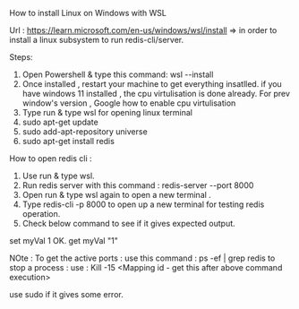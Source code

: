 How to install Linux on Windows with WSL

Url : https://learn.microsoft.com/en-us/windows/wsl/install  => in order to  install a linux subsystem to run redis-cli/server.


Steps:


1. Open Powershell & type this command: wsl --install
2. Once installed , restart your machine to get everything insatlled. if you have windows 11 installed , the cpu virtulisation is done already. For prev window's version , Google how to enable cpu virtulisation
3. Type run & type wsl for opening linux terminal
4. sudo apt-get update
5. sudo add-apt-repository universe
6. sudo apt-get install redis


How to open redis cli : 
1. Use run & type wsl.
2. Run redis server with this command : redis-server --port 8000
3. Open run & type wsl again to open a new terminal .
4. Type redis-cli -p 8000 to open up a new terminal for testing redis operation.
5. Check below command to see if it gives expected output.

set myVal 1
OK.
get myVal
"1"

NOte : To get the active ports : use this command : ps -ef | grep redis
to stop a process : use : Kill -15 <Mapping id - get this after above command execution>

use sudo if it gives some error.

